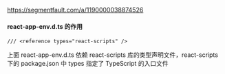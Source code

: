 https://segmentfault.com/a/1190000038874526

#### react-app-env.d.ts 的作用

```
/// <reference types="react-scripts" />
```

上面 react-app-env.d.ts 依赖 react-scripts 库的类型声明文件，react-scripts 下的 package.json 中 types 指定了 TypeScript 的入口文件
